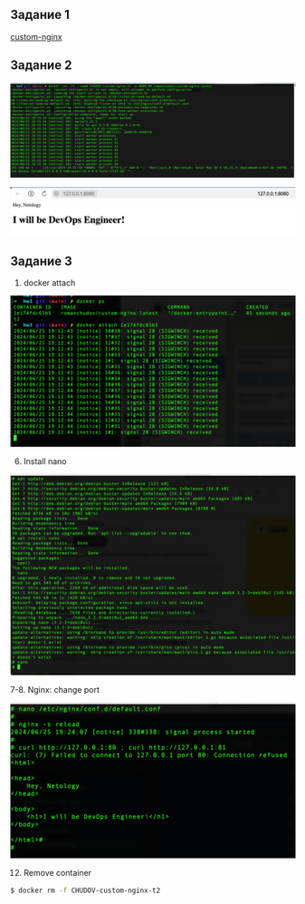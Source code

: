 ## Задание 1

[custom-nginx](docker.io/romanchudov/custom-nginx)

## Задание 2

![Docker Run](docker_2_run.png)

![Docker Run Page](docker_2_page.png)

## Задание 3

1. docker attach <container ID>

![Docker Attach](docker_3_attach.png)

6. Install nano

![Docker Install nano](docker_3_install_nano.png)

7-8. Nginx: change port

![Docker Nginx change port](docker_3_nginx_port.png)

12. Remove container

```sh
$ docker rm -f CHUDOV-custom-nginx-t2
```
